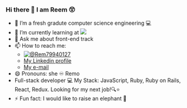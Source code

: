 ### Hi there 👋 I am Reem 😲


<!--       [see Readme] (https://reem-lab.github.io/Github-Profile-README/) -->
    


<!-- **Reem-lab/Reem-lab** is a ✨ _special_ ✨ repository because its `README.md` (this file) appears on your GitHub profile. -->


- 🔭 I’m a fresh gradute computer science engineering 💻
- 🌱 I’m currently learning at ![](https://img.shields.io/badge/Microverse-blueviolet)
- 💬 Ask me about front-end track
- 📫 How to reach me: 
    - [![@Rem79940127](https://img.shields.io/twitter/follow/Rem79940127?label=Rem79940127&style=social)](https://twitter.com/Rem79940127)
    -  [My Linkedin profile](https://www.linkedin.com/in/reem-janina-ab74ab21a/)
    -  [My e-mail](janinareem@gmail.com)
- 😄 Pronouns: she ♾️ Remo
- Full-stack developer 💻 My Stack: JavaScript, Ruby, Ruby on Rails, React, Redux. Looking for my next job!🔍⭐
- ⚡ Fun fact: I would like to raise an elephant 🐘

